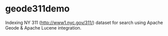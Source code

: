 # geode311demo

Indexing NY 311 (http://www1.nyc.gov/311/) dataset for search using Apache Geode & Apache Lucene integration. 
